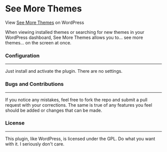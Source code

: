 See More Themes
=====================

View [See More Themes](http://wordpress.org/plugins/see-more-themes/) on WordPress

When viewing installed themes or searching for new themes in your WordPress dashboard, See More Themes allows you to... see more themes... on the screen at once.

### Configuration
---

Just install and activate the plugin. There are no settings.

### Bugs and Contributions
---

If you notice any mistakes, feel free to fork the repo and submit a pull request with your corrections. The same is true of any features you feel should be added or changes that can be made. 

### License
---

This plugin, like WordPress, is licensed under the GPL. Do what you want with it. I seriously don't care. 